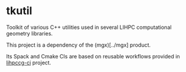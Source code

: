 # tkutil
Toolkit of various C++ utilities used in several LIHPC computational geometry libraries.

This project is a dependency of the (mgx)[../mgx] product.

Its Spack and Cmake CIs are based on reusable workflows provided in [lihpccg-ci](../lihpccg-ci) project. 
